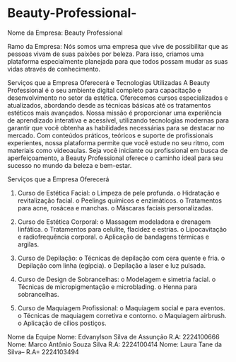 # Beauty-Professional-

Nome da Empresa:
Beauty Professional

Ramo da Empresa:
Nós somos uma empresa que vive de possibilitar que as pessoas vivam de suas paixões por beleza. Para isso, criamos uma plataforma especialmente planejada para que todos possam mudar as suas vidas através de conhecimento.

Serviços que a Empresa Oferecerá e Tecnologias Utilizadas
A Beauty Professional é o seu ambiente digital completo para capacitação e desenvolvimento no setor da estética. Oferecemos cursos especializados e atualizados, abordando desde as técnicas básicas até os tratamentos estéticos mais avançados. Nossa missão é proporcionar uma experiência de aprendizado interativa e acessível, utilizando tecnologias modernas para garantir que você obtenha as habilidades necessárias para se destacar no mercado.
Com conteúdos práticos, teóricos e suporte de profissionais experientes, nossa plataforma permite que você estude no seu ritmo, com materiais como videoaulas. Seja você iniciante ou profissional em busca de aperfeiçoamento, a Beauty Professional oferece o caminho ideal para seu sucesso no mundo da beleza e bem-estar.

Serviços que a Empresa Oferecerá
1.	Curso de Estética Facial:
o	Limpeza de pele profunda.
o	Hidratação e revitalização facial.
o	Peelings químicos e enzimáticos.
o	Tratamentos para acne, rosácea e manchas.
o	Máscaras faciais personalizadas.

2.	Curso de Estética Corporal:
o	Massagem modeladora e drenagem linfática.
o	Tratamentos para celulite, flacidez e estrias.
o	Lipocavitação e radiofrequência corporal.
o	Aplicação de bandagens térmicas e argilas.

3.	Curso de Depilação:
o	Técnicas de depilação com cera quente e fria.
o	Depilação com linha (egípcia).
o	Depilação a laser e luz pulsada.

4.	Curso de Design de Sobrancelhas:
o	Modelagem e simetria facial.
o	Técnicas de micropigmentação e microblading.
o	Henna para sobrancelhas.

5.	Curso de Maquiagem Profissional:
o	Maquiagem social e para eventos.
o	Técnicas de maquiagem corretiva e contorno.
o	Maquiagem airbrush.
o	Aplicação de cílios postiços.

Nome da Equipe 
Nome: Edvanylson Silva de Assunção R.A: 2224100666
Nome: Marco Antônio Souza Silva R.A: 2224100414
Nome: Laura Tane da Silva– R.A= 2224103494

